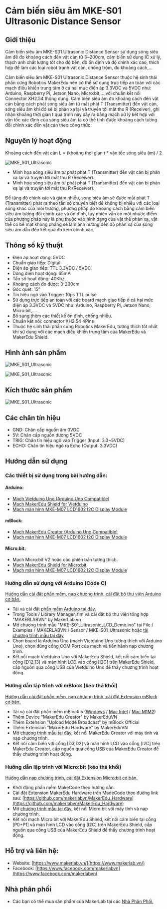 # Cảm biến siêu âm MKE-S01 Ultrasonic Distance Sensor

## Giới thiệu

Cảm biến siêu âm MKE-S01 Ultrasonic Distance Sensor sử dụng sóng siêu âm để đo khoảng cách đến vật cản từ 3~200cm, cảm biến sử dụng IC xử lý, thạch anh chất lượng tốt cho độ bền, độ ổn định và độ chính xác cao, thích hợp để làm các loại robot tránh vật cản, chống trộm, đo khoảng cách,...

Cảm biến siêu âm MKE-S01 Ultrasonic Distance Sensor thuộc hệ sinh thái phần cứng Robotics MakerEdu nên có thể sử dụng trực tiếp an toàn với các mạch điều khiển trung tâm ở cả hai mức điện áp 3.3VDC và 5VDC như: Arduino, Raspberry Pi, Jetson Nano, Micro:bit,....với chuẩn kết nối Connector XH2.54 thông dụng.
Cảm biến siêu âm đo khoảng cách đến vật cản bằng cách phát sóng siêu âm từ mắt phát T (Transmitter) đến vật cản, sóng siêu âm khi đó sẽ bị phản xạ lại và truyền tới mắt thu R (Receiver), ghi nhận khoảng thời gian t quá trình này xảy ra bằng mạch xử lý kết hợp với vận tốc xác định của sóng siêu âm ta có thể tính được khoảng cách tương đối chính xác đến vật cản theo công thức:

## Nguyên lý hoạt động

Khoảng cách đến vật cản L = (khoảng thời gian t * vận tốc sóng siêu âm) / 2

![MKE_S01_Ultrasonic](/image/MKE_S01_Ultrasonic_3.jpg)
- Minh họa sóng siêu âm từ phát phát T (Transmitter) đến vật cản bị phản xạ lại và truyền tới mắt thu R (Receiver).
- Minh họa sóng siêu âm từ phát phát T (Transmitter) đến vật cản bị phản xạ lại và truyền tới mắt thu R (Receiver).

Để tăng độ chính xác và giảm nhiễu, sóng siêu âm sẽ được mắt phát T (Transmitter) phát ra theo tần số chuyên biệt để không bị nhiễu với các loại sóng khác của môi trường, phương pháp đo khoảng cách bằng cảm biến siêu âm tương đối chính xác và ổn định, tuy nhiên vẫn có một nhược điểm của phương pháp này là phụ thuộc vào hình dạng của vật thể phản xạ, vật thể có bề mặt không phẳng sẽ làm ảnh hưởng đến độ phản xạ của sóng siêu âm dẫn đến kết quả đo kém chính xác. 

## Thông số kỹ thuật

- Điện áp hoạt động: 5VDC
- Chuẩn giao tiếp: Digital
- Điện áp giao tiếp: TTL 3.3VDC / 5VDC
- Dòng điện hoạt động: 65mA
- Tần số hoạt động: 40Khz
- Khoảng cách đo được: 3-200cm
- Góc quét: 15°
- Tín hiệu ngõ vào Trigger: 10μs TTL pulse
- Sử dụng trực tiếp an toàn với các board mạch giao tiếp ở cả hai mức điện áp 3.3VDC và 5VDC như: Arduino, Raspberry Pi, Jetson Nano, Micro:bit,....
- Bổ sung thêm các thiết kế ổn định, chống nhiễu.
- Chuẩn kết nối: connector XH2.54 4Pins
- Thuộc hệ sinh thái phần cứng Robotics MakerEdu, tương thích tốt nhất khi sử dụng với các mạch điều khiển trung tâm của MakerEdu và MakerEdu Shield.

## Hình ảnh sản phẩm

![MKE_S01_Ultrasonic](/image/MKE_S01_Ultrasonic_1.jpg)

![MKE_S01_Ultrasonic](/image/MKE_S01_Ultrasonic_2.jpg)

## Kích thước sản phẩm

![MKE_S01_Ultrasonic](/image/MKE_S01_Ultrasonic_4.JPG)

## Các chân tín hiệu

- GND:	Chân cấp nguồn âm 0VDC
- 5V:	Chân cấp nguồn dương 5VDC
- TRIG:	Chân tín hiệu ngõ vào Trigger (Input: 3.3~5VDC)
- ECHO:	Chân tín hiệu ngõ ra Echo (Output: 3.3VDC)

## Hướng dẫn sử dụng

### Các thiết bị sử dụng trong bài hướng dẫn:

#### Arduino:
- [Mạch Vietduino Uno (Arduino Uno Compatible)](https://www.makerlab.vn/vuno)
- [Mạch MakerEdu Shield for Vietduino](https://www.makerlab.vn/vietduinosd)
- [Mạch màn hình MKE-M07 LCD1602 I2C Display Module](https://www.makerlab.vn/mkem07)

#### mBlock:

- [Mạch MakerEdu Creator (Arduino Uno Compatible)](https://www.makerlab.vn/creator)
- [Mạch màn hình MKE-M07 LCD1602 I2C Display Module](https://www.makerlab.vn/mkem07)

#### Micro:bit:

- Mạch Micro:bit V2 hoặc các phiên bản tương thích.
- [Mạch MakerEdu Shield for Micro:bit](https://www.makerlab.vn/microbitsd)
- [Mạch màn hình MKE-M07 LCD1602 I2C Display Module](https://www.makerlab.vn/mkem07)

### Hướng dẫn sử dụng với Arduino (Code C)
[Hướng dẫn cài đặt phần mềm, nạp chương trình, cài đặt bộ thư viện Arduino cơ bản.](https://github.com/makerlabvn/Arduino-Vietduino)
- Tải và cài đặt [phần mềm Arduino tại đây.](https://www.arduino.cc/en/software)
- Trong Tools / Library Manager, tìm và cài đặt bộ thư viện tổng hợp "MAKERLABVN" by MakerLab.vn
- Mở chương trình mẫu "MKE-S01_Ultrasonic_LCD_Demo.ino" tại File / Examples / MAKERLABVN / Sensor / MKE-S01_Ultrasonic hoặc [tải chương trình mẫu tại đây](/arduino)
- Chọn board là Arduino Uno (mạch Vietduino Uno tương thích với Arduino Uno), chọn đúng cổng COM Port của mạch và tiến hành nạp chương trình.
- Kết nối mạch Vietduino Uno với MakerEdu Shield, kết nối cảm biến tại cổng [D12,13] và màn hình LCD vào cổng [I2C] trên MakerEdu Shield, cấp nguồn qua cổng USB của Vietduino Uno để thấy chương trình hoạt động.

### Hướng dẫn lập trình với mBlock (kéo thả khối)
[Hướng dẫn cài đặt phần mềm, nạp chương trình, cài đặt Extension mBlock cơ bản.](https://github.com/makerlabvn/mBlock-MakerEdu-Creator)
- Tải và cài đặt phần mềm mBlock 5 ([Windows](https://www.mediafire.com/file/ma55iajd7glwmbo/%255BMakerLab.vn%255D_mBlock_V5.4.3_for_Windows.zip/file) / [Mac Intel](https://www.mediafire.com/file/pjfngy6d7ktb55f/%255BMakerLab.vn%255D_mBlock_V5.4.3_for_Mac_Intel.zip/file) / [Mac M1M2](https://www.mediafire.com/file/mfdkgpgnpa7uv2s/%255BMakerLab.vn%255D_mBlock_V5.4.3_for_Mac_M1M2.zip/file))
- Thêm Device "MakerEdu Creator" by MakerEduVN
- Thêm Extension "Upload Mode Broadcast" by mBlock Official
- Thêm Extension "MakerEdu Hardware" by MakerEduVN
- Mở [chương trình mẫu tại đây](/mBlock5), kết nối MakerEdu Creator với máy tính và nạp chương trình.
- Kết nối cảm biến với cổng [D3,D2] và màn hình LCD vào cổng [I2C] trên MakerEdu Creator, cấp nguồn qua cổng USB của MakerEdu Creator để thấy chương trình hoạt động.


### Hướng dẫn lập trình với Micro:bit (kéo thả khối)
[Hướng dẫn nạp chương trình, cài đặt Extension Micro:bit cơ bản.](https://github.com/makerlabvn/MakeCode-microbit)
- Khởi động phần mềm MakeCode theo hướng dẫn.
- Cài đặt Extension MakerEdu Hardware trên MadeCode theo đường link sau: [https://github.com/makerlabvn/MakerEdu_Hardware](https://github.com/makerlabvn/MakerEdu_Hardware)
- Mở [chương trình mẫu tại đây](/microbit), kết nối Micro:bit với máy tính và nạp chương trình.
- Kết nối mạch Micro:bit với MakerEdu Shield, kết nối cảm biến tại cổng [P0+P1] và màn hình LCD vào cổng [I2C] trên MakerEdu Shield, cấp nguồn qua cổng USB của MakerEdu Shield để thấy chương trình hoạt động.

## Hỗ trợ và liên hệ:

- Website: [https://www.makerlab.vn/](https://www.makerlab.vn/)
- Facebook: [https://www.facebook.com/makerlabvn](https://www.facebook.com/makerlabvn)

## Nhà phân phối

- Các bạn có thể mua sản phẩm của MakerLab tại các [Nhà Phân Phối.](https://www.makerlab.vn/distributor/)
